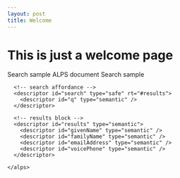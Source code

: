 ```yaml
---
layout: post
title: Welcome
---
```

# This is just a welcome page

Search sample ALPS document
    <alps>
      <doc>
        Search sample
      </doc>
      
      <!-- search affordance -->
      <descriptor id="search" type="safe" rt="#results">
        <descriptor id="q" type="semantic" />
      </descriptor>
      
      <!-- results block -->
      <descriptor id="results" type="semantic">
        <descriptor id="givenName" type="semantic" />
        <descriptor id="familyName" type="semantic" />
        <descriptor id="emailAddress" type="semantic" />
        <descriptor id="voicePhone" type="semantic" />
      </descriptor>
      
    </alps>

